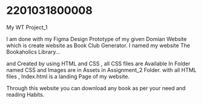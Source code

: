 # 2201031800008
My WT Project_1

I am done with my Figma Design Prototype of my given Domian Website which is create website as Book Club Generator.
I named my website The Bookaholics Library...

and Created by using HTML and CSS , all CSS files are Available In Folder named CSS and Images are in Assets in Assignment_2 Folder.
with all HTML files  , Index.html is a landing Page of my website.

Through this website you can download any book as per your need and reading Habits.
